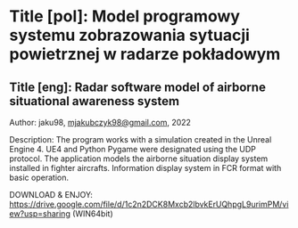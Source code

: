 # Title [pol]: Model programowy systemu zobrazowania sytuacji powietrznej w radarze pokładowym
## Title [eng]: Radar software model of airborne situational awareness system
Author: jaku98, mjakubczyk98@gmail.com, 2022

Description: The program works with a simulation created in the Unreal Engine 4.
UE4 and Python Pygame were designated using the UDP protocol.
The application models the airborne situation display system installed in fighter aircrafts. 
Information display system in FCR format with basic operation.

DOWNLOAD & ENJOY: https://drive.google.com/file/d/1c2n2DCK8Mxcb2lbvkErUQhpgL9urimPM/view?usp=sharing (WIN64bit)